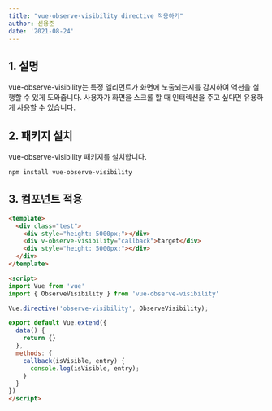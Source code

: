 ```yaml
---
title: "vue-observe-visibility directive 적용하기"
author: 신용준
date: '2021-08-24'
---
```


## 1. 설명

vue-observe-visibility는 특정 엘리먼트가 화면에 노출되는지를 감지하여 액션을 실행할 수 있게 도와줍니다.
사용자가 화면을 스크롤 할 때 인터렉션을 주고 싶다면 유용하게 사용할 수 있습니다.

## 2. 패키지 설치

vue-observe-visibility 패키지를 설치합니다.

`npm install vue-observe-visibility`

## 3. 컴포넌트 적용

```html [components/test.vue]
<template>
  <div class="test">
    <div style="height: 5000px;"></div>
    <div v-observe-visibility="callback">target</div>
    <div style="height: 5000px;"></div>
  </div>
</template>

<script>
import Vue from 'vue'
import { ObserveVisibility } from 'vue-observe-visibility'

Vue.directive('observe-visibility', ObserveVisibility);

export default Vue.extend({
  data() {
    return {}
  },
  methods: {
    callback(isVisible, entry) {
      console.log(isVisible, entry);
    }
  }
})
</script>
```